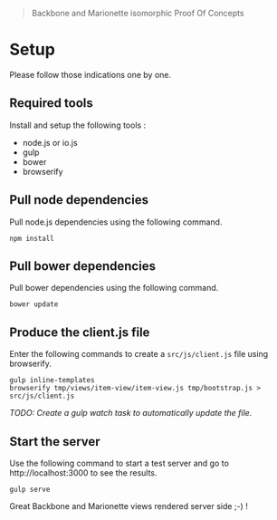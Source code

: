 > Backbone and Marionette isomorphic Proof Of Concepts

# Setup

Please follow those indications one by one.

## Required tools

Install and setup the following tools : 
 * node.js or io.js
 * gulp
 * bower
 * browserify
 
## Pull node dependencies

Pull node.js dependencies using the following command.

```
npm install
```

## Pull bower dependencies

Pull bower dependencies using the following command.

```
bower update
```

## Produce the client.js file

Enter the following commands to create a `src/js/client.js` file using browserify.

```
gulp inline-templates
browserify tmp/views/item-view/item-view.js tmp/bootstrap.js > src/js/client.js
```

*TODO: Create a gulp watch task to automatically update the file.*

## Start the server

Use the following command to start a test server and go to http://localhost:3000 to see the results. 

```
gulp serve
```

Great Backbone and Marionette views rendered server side ;-) !
